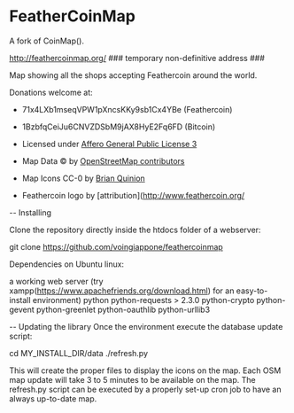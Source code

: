FeatherCoinMap
=======
A fork of CoinMap().

<http://feathercoinmap.org/> ### temporary non-definitive address ###

Map showing all the shops accepting Feathercoin around the world.

Donations welcome at:
* 71x4LXb1mseqVPW1pXncsKKy9sb1Cx4YBe (Feathercoin)
* 1BzbfqCeiJu6CNVZDSbM9jAX8HyE2Fq6FD (Bitcoin)


* Licensed under [Affero General Public License 3](http://www.gnu.org/licenses/agpl-3.0.html)
* Map Data © by [OpenStreetMap contributors](http://www.openstreetmap.org/copyright)
* Map Icons CC-0 by [Brian Quinion](http://www.sjjb.co.uk/mapicons/)
* Feathercoin logo by [attribution](http://www.feathercoin.org/


-- Installing 

Clone the repository directly inside the htdocs folder of a webserver:

  git clone https://github.com/voingiappone/feathercoinmap

Dependencies on Ubuntu linux:

a working web server (try xampp(https://www.apachefriends.org/download.html) for an easy-to-install environment)
python
python-requests > 2.3.0
python-crypto
python-gevent
python-greenlet
python-oauthlib
python-urllib3

-- Updating the library
Once the environment execute the database update script:

  cd MY_INSTALL_DIR/data
  ./refresh.py
  
This will create the proper files to display the icons on the map.
Each OSM map update will take 3 to 5 minutes to be available on the map.
The refresh.py script can be executed by a properly set-up cron job to
have an always up-to-date map.
